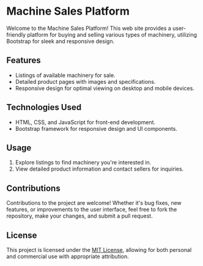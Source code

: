 # Machine Sales Platform

Welcome to the Machine Sales Platform! This web site provides a user-friendly platform for buying and selling various types of machinery, utilizing Bootstrap for sleek and responsive design.

## Features

- Listings of available machinery for sale.
- Detailed product pages with images and specifications.
- Responsive design for optimal viewing on desktop and mobile devices.

## Technologies Used

- HTML, CSS, and JavaScript for front-end development.
- Bootstrap framework for responsive design and UI components.

## Usage

1. Explore listings to find machinery you're interested in.
2. View detailed product information and contact sellers for inquiries.

## Contributions

Contributions to the project are welcome! Whether it's bug fixes, new features, or improvements to the user interface, feel free to fork the repository, make your changes, and submit a pull request.

## License

This project is licensed under the [MIT License](https://opensource.org/licenses/MIT), allowing for both personal and commercial use with appropriate attribution.

